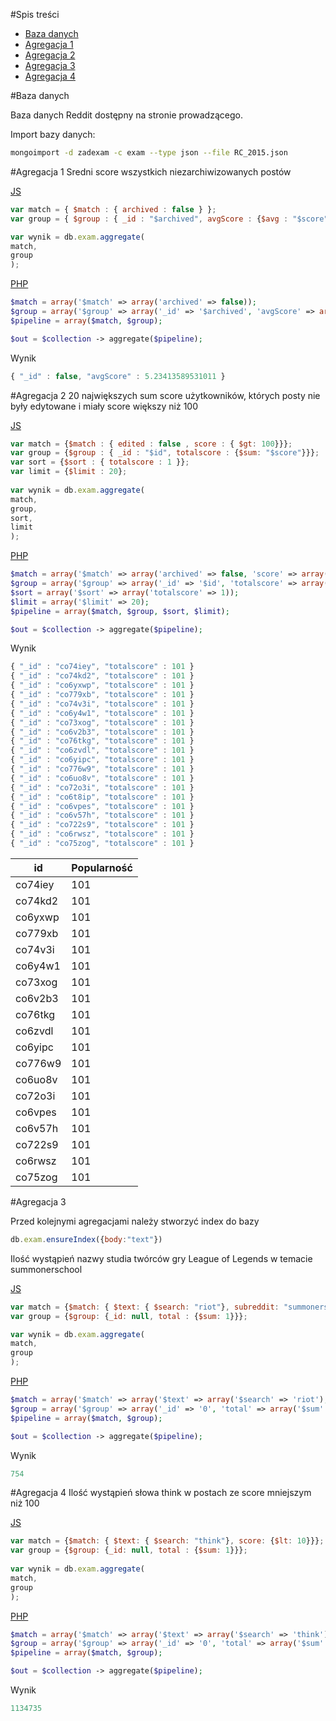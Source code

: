 #Spis treści
- [Baza danych](#baza)
- [Agregacja 1](#agregacja-1)
- [Agregacja 2](#agregacja-2)
- [Agregacja 3](#agregacja-3)
- [Agregacja 4](#agregacja-4)

#Baza danych

Baza danych Reddit dostępny na stronie prowadzącego.

Import bazy danych:
```sh
mongoimport -d zadexam -c exam --type json --file RC_2015.json
```

#Agregacja 1
Sredni score wszystkich niezarchiwizowanych postów<br>

[JS](https://github.com/mralexx/egzaminNOSQL/blob/master/ag1.js)
```js
var match = { $match : { archived : false } };
var group = { $group : { _id : "$archived", avgScore : {$avg : "$score"}}};

var wynik = db.exam.aggregate(
match,
group
);
```

[PHP](https://github.com/mralexx/egzaminNOSQL/blob/master/ag1.php)
```php
$match = array('$match' => array('archived' => false));
$group = array('$group' => array('_id' => '$archived', 'avgScore' => array('$avg' => '$score')));
$pipeline = array($match, $group);

$out = $collection -> aggregate($pipeline);
```

Wynik
```js
{ "_id" : false, "avgScore" : 5.23413589531011 }
```

#Agregacja 2
20 największych sum score użytkowników, których posty nie były edytowane i miały score większy niż 100<br>

[JS](https://github.com/mralexx/egzaminNOSQL/blob/master/ag2.js)
```js
var match = {$match : { edited : false , score : { $gt: 100}}};
var group = {$group : { _id : "$id", totalscore : {$sum: "$score"}}};
var sort = {$sort : { totalscore : 1 }};
var limit = {$limit : 20};
		
var wynik = db.exam.aggregate(
match,
group,
sort,
limit
);		
```

[PHP](https://github.com/mralexx/egzaminNOSQL/blob/master/ag2.php)
```php
$match = array('$match' => array('archived' => false, 'score' => array('$gt' => 100)));
$group = array('$group' => array('_id' => '$id', 'totalscore' => array('$sum' => '$score')));
$sort = array('$sort' => array('totalscore' => 1));
$limit = array('$limit' => 20);
$pipeline = array($match, $group, $sort, $limit);

$out = $collection -> aggregate($pipeline);		
```

Wynik
```js
{ "_id" : "co74iey", "totalscore" : 101 }
{ "_id" : "co74kd2", "totalscore" : 101 }
{ "_id" : "co6yxwp", "totalscore" : 101 }
{ "_id" : "co779xb", "totalscore" : 101 }
{ "_id" : "co74v3i", "totalscore" : 101 }
{ "_id" : "co6y4w1", "totalscore" : 101 }
{ "_id" : "co73xog", "totalscore" : 101 }
{ "_id" : "co6v2b3", "totalscore" : 101 }
{ "_id" : "co76tkg", "totalscore" : 101 }
{ "_id" : "co6zvdl", "totalscore" : 101 }
{ "_id" : "co6yipc", "totalscore" : 101 }
{ "_id" : "co776w9", "totalscore" : 101 }
{ "_id" : "co6uo8v", "totalscore" : 101 }
{ "_id" : "co72o3i", "totalscore" : 101 }
{ "_id" : "co6t8ip", "totalscore" : 101 }
{ "_id" : "co6vpes", "totalscore" : 101 }
{ "_id" : "co6v57h", "totalscore" : 101 }
{ "_id" : "co722s9", "totalscore" : 101 }
{ "_id" : "co6rwsz", "totalscore" : 101 }
{ "_id" : "co75zog", "totalscore" : 101 }
```

| id                                        	| Popularność |
|-----------------------------------------------|-------------|
| co74iey  					| 101         |
| co74kd2                                       | 101         |
| co6yxwp                         		| 101         |
| co779xb                                   	| 101         |
| co74v3i                         		| 101         |
| co6y4w1                                	| 101         |
| co73xog                              		| 101         |
| co6v2b3                             		| 101         |
| co76tkg                              		| 101         |
| co6zvdl                             		| 101         |
| co6yipc                              		| 101         |
| co776w9                             		| 101         |
| co6uo8v                              		| 101         |
| co72o3i                             		| 101         |
| co6vpes                              		| 101         |
| co6v57h                             		| 101         |
| co722s9                              		| 101         |
| co6rwsz                             		| 101         |
| co75zog                              		| 101         |


#Agregacja 3


Przed kolejnymi agregacjami należy stworzyć index do bazy<br>
```js
db.exam.ensureIndex({body:"text"})
```

Ilość wystąpień nazwy studia twórców gry League of Legends w temacie summonerschool<br>

[JS](https://github.com/mralexx/egzaminNOSQL/blob/master/ag3.js)
```js
var match = {$match: { $text: { $search: "riot"}, subreddit: "summonerschool"}};
var group = {$group: {_id: null, total : {$sum: 1}}};

var wynik = db.exam.aggregate(
match,
group
);	
```

[PHP](https://github.com/mralexx/egzaminNOSQL/blob/master/ag3.php)
```php
$match = array('$match' => array('$text' => array('$search' => 'riot'), 'subreddit' => 'summonerschool'));
$group = array('$group' => array('_id' => '0', 'total' => array('$sum' => '1')));
$pipeline = array($match, $group);

$out = $collection -> aggregate($pipeline);
```

Wynik
```js
754
```

#Agregacja 4
Ilość wystąpień słowa think w postach ze score mniejszym niż 100<br>

[JS](https://github.com/mralexx/egzaminNOSQL/blob/master/ag4.js)
```js
var match = {$match: { $text: { $search: "think"}, score: {$lt: 10}}};
var group = {$group: {_id: null, total : {$sum: 1}}};
		
var wynik = db.exam.aggregate(
match,
group
);		
```

[PHP](https://github.com/mralexx/egzaminNOSQL/blob/master/ag4.php)
```php
$match = array('$match' => array('$text' => array('$search' => 'think'), 'score' => array($lt => 10)));
$group = array('$group' => array('_id' => '0', 'total' => array('$sum' => '1')));
$pipeline = array($match, $group);

$out = $collection -> aggregate($pipeline);
```

Wynik
```js
1134735
```

